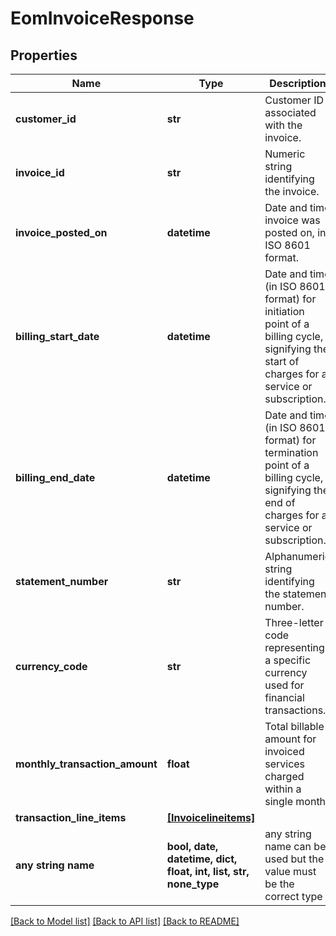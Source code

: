 # EomInvoiceResponse


## Properties
Name | Type | Description | Notes
------------ | ------------- | ------------- | -------------
**customer_id** | **str** | Customer ID associated with the invoice. | [optional] 
**invoice_id** | **str** | Numeric string identifying the invoice. | [optional] 
**invoice_posted_on** | **datetime** | Date and time invoice was posted on, in ISO 8601 format. | [optional] 
**billing_start_date** | **datetime** | Date and time (in ISO 8601 format) for initiation point of a billing cycle, signifying the start of charges for a service or subscription. | [optional] 
**billing_end_date** | **datetime** | Date and time (in ISO 8601 format) for termination point of a billing cycle, signifying the end of charges for a service or subscription. | [optional] 
**statement_number** | **str** | Alphanumeric string identifying the statement number. | [optional] 
**currency_code** | **str** | Three-letter code representing a specific currency used for financial transactions. | [optional] 
**monthly_transaction_amount** | **float** | Total billable amount for invoiced services charged within a single month. | [optional] 
**transaction_line_items** | [**[Invoicelineitems]**](Invoicelineitems.md) |  | [optional] 
**any string name** | **bool, date, datetime, dict, float, int, list, str, none_type** | any string name can be used but the value must be the correct type | [optional]

[[Back to Model list]](../README.md#documentation-for-models) [[Back to API list]](../README.md#documentation-for-api-endpoints) [[Back to README]](../README.md)


